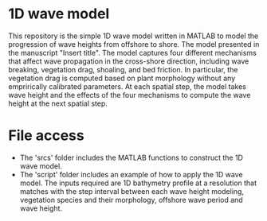 # 1D wave model

This repository is the simple 1D wave model written in MATLAB to model the progression of wave heights from offshore to shore. The model presented in the manuscript "Insert title". The model captures four different mechanisms that affect wave propagation in the cross-shore direction, including wave breaking, vegetation drag, shoaling, and bed friction. In particular, the vegetation drag is computed based on plant morphology without any emprirically calibrated parameters. At each spatial step, the model takes wave height and the effects of the four mechanisms to compute the wave height at the next spatial step. 

# File access
- The 'srcs' folder includes the MATLAB functions to construct the 1D wave model.
- The 'script' folder includes an example of how to apply the 1D wave model. The inputs required are 1D bathymetry profile at a resolution that matches with the step interval between each wave height modeling, vegetation species and their morphology, offshore wave period and wave height. 
